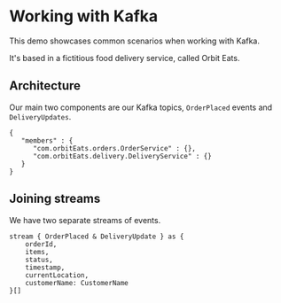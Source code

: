 # Working with Kafka

This demo showcases common scenarios when working with Kafka.

It's based in a fictitious food delivery service, called Orbit Eats.

## Architecture
Our main two components are our Kafka topics, `OrderPlaced` events and `DeliveryUpdates`.

```schemaDiagram
{
   "members" : {
      "com.orbitEats.orders.OrderService" : {},
      "com.orbitEats.delivery.DeliveryService" : {}
   }
}
```

## Joining streams
We have two separate streams of events.

```taxiql
stream { OrderPlaced & DeliveryUpdate } as {
    orderId,
    items,
    status,
    timestamp,
    currentLocation,
    customerName: CustomerName
}[]
```
